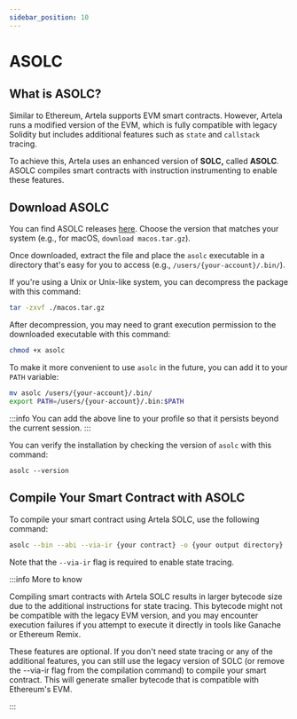 ```yaml
---
sidebar_position: 10
---
```


# ASOLC

## What is ASOLC?

Similar to Ethereum, Artela supports EVM smart contracts. However, Artela runs a modified version of the EVM, which is fully compatible with legacy Solidity but includes additional features such as `state` and `callstack` tracing.

To achieve this, Artela uses an enhanced version of **SOLC,** called **ASOLC**. ASOLC compiles smart contracts with instruction instrumenting to enable these features.

## Download ASOLC

You can find ASOLC releases [here](https://github.com/artela-network/solidity/releases/tag/v0.8.21-atl). Choose the version that matches your system (e.g., for macOS, `download macos.tar.gz`).

Once downloaded, extract the file and place the `asolc` executable in a directory that's easy for you to access (e.g., `/users/{your-account}/.bin/`).

If you're using a Unix or Unix-like system, you can decompress the package with this command:

```bash
tar -zxvf ./macos.tar.gz
```

After decompression, you may need to grant execution permission to the downloaded executable with this command:

```bash
chmod +x asolc
```
To make it more convenient to use `asolc` in the future, you can add it to your `PATH` variable:

```bash
mv asolc /users/{your-account}/.bin/
export PATH=/users/{your-account}/.bin:$PATH
```

:::info 
You can add the above line to your profile so that it persists beyond the current session.
:::

You can verify the installation by checking the version of `asolc` with this command:

```shell
asolc --version
```

## Compile Your Smart Contract with ASOLC

To compile your smart contract using Artela SOLC, use the following command:

```bash
asolc --bin --abi --via-ir {your contract} -o {your output directory}
```

Note that the `--via-ir` flag is required to enable state tracing.

:::info More to know

Compiling smart contracts with Artela SOLC results in larger bytecode size due to the additional instructions for state tracing. This bytecode might not be compatible with the legacy EVM version, and you may encounter execution failures if you attempt to execute it directly in tools like Ganache or Ethereum Remix.

These features are optional. If you don't need state tracing or any of the additional features, you can still use the legacy version of SOLC (or remove the --via-ir flag from the compilation command) to compile your smart contract. This will generate smaller bytecode that is compatible with Ethereum's EVM.

:::
